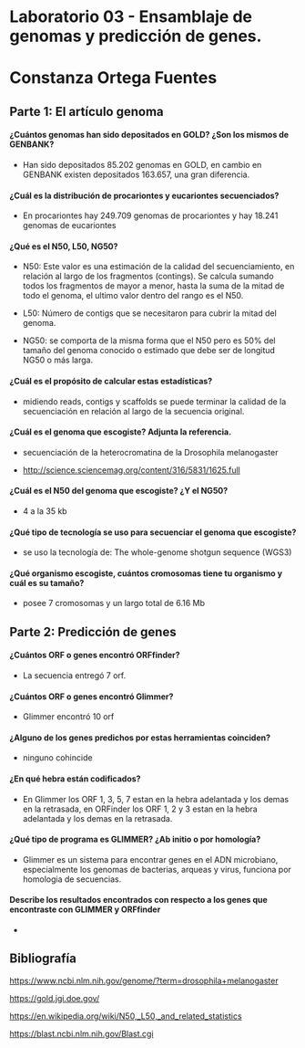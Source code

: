 #  Laboratorio 03 - Ensamblaje de genomas y predicción de genes.

# Constanza Ortega Fuentes

## Parte 1: El artículo genoma

#### ¿Cuántos genomas han sido depositados en GOLD? ¿Son los mismos de GENBANK?

- Han sido depositados 85.202 genomas  en GOLD, en cambio en GENBANK  existen depositados 163.657, una gran diferencia. 

#### ¿Cuál es la distribución de procariontes y eucariontes secuenciados?

- En procariontes hay 249.709 genomas de procariontes y hay 18.241 genomas de eucariontes

 #### ¿Qué es el N50, L50, NG50?

- N50: Este valor es una estimación de la calidad del secuenciamiento, en relación al largo de los fragmentos (contings). Se calcula sumando todos los fragmentos de mayor a menor, hasta la suma de la mitad de todo el genoma, el ultimo valor dentro del rango es el N50.

- L50: Número de contigs que se necesitaron para cubrir la mitad del genoma.

- NG50: se comporta de la misma forma que el N50 pero es 50% del tamaño del genoma conocido o estimado que debe ser de longitud NG50 o más larga.

#### ¿Cuál es el propósito de calcular estas estadísticas?

- midiendo  reads, contigs y scaffolds se puede terminar la calidad de la secuenciación en relación al largo de la secuencia original.

 #### ¿Cuál es el genoma que escogiste? Adjunta la referencia.

-  secuenciación de la heterocromatina de la Drosophila melanogaster

- http://science.sciencemag.org/content/316/5831/1625.full


 #### ¿Cuál es el N50 del genoma que escogiste? ¿Y el NG50?

- 4 a la 35 kb 

#### ¿Qué tipo de tecnología se uso para secuenciar el genoma que escogiste?

- se uso la tecnología de: The whole-genome shotgun sequence (WGS3) 

#### ¿Qué organismo escogiste, cuántos cromosomas tiene tu organismo y cuál es su tamaño?

- posee 7 cromosomas y un largo total de 6.16 Mb

## Parte 2: Predicción de genes

#### ¿Cuántos ORF o genes encontró ORFfinder?

- La secuencia entregó 7 orf.

#### ¿Cuántos ORF o genes encontró Glimmer?

- Glimmer encontró 10 orf

#### ¿Alguno de los genes predichos por estas herramientas coinciden?

- ninguno cohincide

#### ¿En qué hebra están codificados?

- En Glimmer los ORF 1, 3, 5, 7 estan en la hebra adelantada y los demas en la retrasada, en ORFinder los ORF 1, 2 y 3 estan en la hebra adelantada y  los demas en la retrasada.

#### ¿Qué tipo de programa es GLIMMER? ¿Ab initio o por homología?

- Glimmer es un sistema para encontrar genes en el ADN microbiano, especialmente los genomas de bacterias, arqueas y virus, funciona  por homologia de secuencias.

#### Describe los resultados encontrados con respecto a los genes que encontraste con GLIMMER y ORFfinder

-

## Bibliografía

https://www.ncbi.nlm.nih.gov/genome/?term=drosophila+melanogaster


https://gold.jgi.doe.gov/

https://en.wikipedia.org/wiki/N50,_L50,_and_related_statistics

https://blast.ncbi.nlm.nih.gov/Blast.cgi

